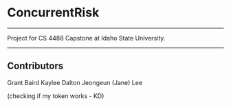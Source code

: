# ConcurrentRisk

***

Project for CS 4488 Capstone at Idaho State University.

***

## Contributors

Grant Baird
Kaylee Dalton
Jeongeun (Jane) Lee

(checking if my token works - KD)
